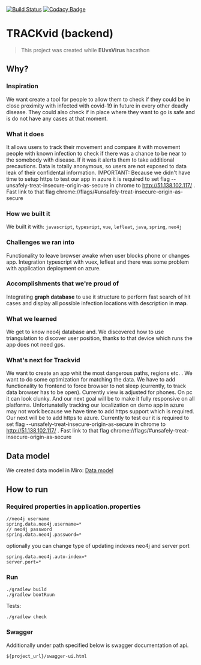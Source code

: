 [![Build Status](https://travis-ci.com/trackvid/backend.svg?branch=master)](https://travis-ci.com/trackvid/backend.svg?branch=master)
[![Codacy Badge](https://api.codacy.com/project/badge/Grade/ba8fadfb81c24f57aaecab595e9fba62)](https://app.codacy.com/gh/trackvid/backend?utm_source=github.com&utm_medium=referral&utm_content=trackvid/backend&utm_campaign=Badge_Grade_Dashboard)
# TRACKvid (backend)

> This project was created while **EUvsVirus** hacathon

## Why?

### Inspiration
We want create a tool for people to allow them to check if they could be in close proximity with infected with covid-19 in future in every other deadly disease.
They could also check if in place where they want to go is safe and is do not have any cases at that moment.
### What it does
It allows users to track their movement and compare it with movement people with known infection to check if there was a chance to be near to the somebody with disease. If it was it alerts them to take additional precautions. Data is totally anonymous, so users are not exposed to data leak of their confidental information. IMPORTANT: Because we didn't have time to setup https to test our app in azure it is required to set flag --unsafely-treat-insecure-origin-as-secure in chrome to http://51.138.102.117/ . Fast link to that flag chrome://flags/#unsafely-treat-insecure-origin-as-secure
### How we built it
We built it with: ```javascript```, ```typesript```, ```vue```, ```lefleat```, ```java```, ```spring```, ```neo4j```
### Challenges we ran into
Functionality to leave browser awake when user blocks phone or changes app. Integration typescript with vuex, lefleat and there was some problem with application deployment on azure.
### Accomplishments that we're proud of
Integrating **graph database** to use it structure to perform fast search of hit cases and display all possible infection locations with description in **map**.
### What we learned
We get to know neo4j database and. We discovered how to use triangulation to discover user position, thanks to that device which runs the app does not need gps.
### What's next for Trackvid
We want to create an app whit the most dangerous paths, regions etc. . We want to do some optimization for matching the data. We have to add functionality to frontend to force browser to not sleep (currently, to track data browser has to be open). Currently view is adjusted for phones. On pc it can look clunky. And our next goal will be to make it fully responsive on all platforms. Unfortunatelly tracking our localization on demo app in azure may not work because we have time to add https support which is required. Our next will be to add https to azure. Currently to test our it is required to set flag --unsafely-treat-insecure-origin-as-secure in chrome to http://51.138.102.117/ . Fast link to that flag chrome://flags/#unsafely-treat-insecure-origin-as-secure
## Data model

We created data model in Miro: [Data model](https://miro.com/app/board/o9J_ktA824Q=/)

## How to run


### Required properties in application.properties
```
//neo4j username
spring.data.neo4j.username=*
// neo4j password
spring.data.neo4j.password=*
```

optionally you can change type of updating indexes neo4j and server port
```
spring.data.neo4j.auto-index=*
server.port=*
```


### Run
```
./gradlew build
./gradlew bootRuun
```

Tests:
```
./gradlew check
```

### Swagger

Additionally under path specified below is swagger documentation of api.
 
```
${project_url}/swagger-ui.html
```

